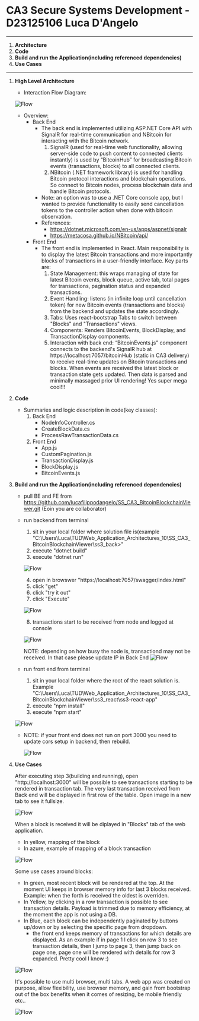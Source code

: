 # CA3 Secure Systems Development - D23125106 Luca D'Angelo

---

1. **Architecture**
2. **Code**
3. **Build and run the Application(including referenced dependencies)**
4. **Use Cases**

---

1. **High Level Architecture**
    - Interaction Flow Diagram: 
    
    ![Flow](ReadmeImages/img_flow.png)

    - Overview:
        - Back End
            - The back end is implemented utilizing ASP.NET Core API with SignalR for real-time communication and NBitcoin for interacting with the Bitcoin network. 
                1. SignalR (used for real-time web functionality, allowing server-side code to push content to connected clients instantly) is used by “BitcoinHub” for broadcasting Bitcoin events (transactions, blocks) to all connected clients. 
                2. NBitcoin (.NET framework library) is used for handling Bitcoin protocol interactions and blockchain operations. So connect to Bitcoin nodes, process blockchain data and handle Bitcoin protocols.
            - Note: an option was to use a .NET Core console app, but I wanted to provide functionality to easily send cancellation tokens to the controller action when done with bitcoin observation.
            - References: 
                - https://dotnet.microsoft.com/en-us/apps/aspnet/signalr
                - https://metacosa.github.io/NBitcoin/api/ 
        - Front End
            - The front end is implemented in React. Main responsibility is to display the latest Bitcoin transactions and more importantly blocks of transactions in a user-friendly interface. Key parts are:
                1. State Management: this wraps managing of state for latest Bitcoin events, block queue, active tab, total pages for transactions, pagination status and expanded transactions.
                2. Event Handling: listens (in infinite loop until cancellation token) for new Bitcoin events (transactions and blocks) from the backend and updates the state accordingly.
                3. Tabs: Uses react-bootstrap Tabs to switch between "Blocks" and "Transactions" views. 
                4. Components: Renders BitcoinEvents, BlockDisplay, and TransactionDisplay components.
                5. Interaction with back end: “BitcoinEvents.js” component connects to the backend's SignalR hub at https://localhost:7057/bitcoinHub (static in CA3 delivery) to receive real-time updates on Bitcoin transactions and blocks. When events are received the latest block or transaction state gets updated. Then data is parsed and minimally massaged prior UI rendering! Yes super mega cool!!!

2. **Code**
    - Summaries and logic description in code(key classes):
        1. Back End
            - NodeInfoController.cs
            - CreateBlockData.cs
            - ProcessRawTransactionData.cs
        2. Front End
            - App.js
            - CustomPagination.js
            - TransactionDisplay.js
            - BlockDisplay.js
            - BitcoinEvents.js

3. **Build and run the Application(including referenced dependencies)**

    - pull BE and FE from https://github.com/lucafilippodangelo/SS_CA3_BitcoinBlockchainViewer.git (Eoin you are collaborator)
    - run backend from terminal 
      1. sit in your local folder where solution file is(example "C:\Users\Luca\TUD\Web_Application_Architectures_10\SS_CA3_BitcoinBlockchainViewer\ss3_back>"
      2. execute "dotnet build" 
      3. execute "dotnet run"

      ![Flow](ReadmeImages/BE_001.png)

      4. open in browswer "https://localhost:7057/swagger/index.html" 
      5. click "get" 
      6. click "try it out" 
      7. click "Execute"

      ![Flow](ReadmeImages/FE_002.png)
      
      8. transactions start to be received from node and logged at console

      ![Flow](ReadmeImages/CO_003.png)
      
      NOTE: depending on how busy the node is, transactiond may not be received. In that case please update IP in Back End
      ![Flow](ReadmeImages/BE_009.png)

    - run front end from terminal
      1. sit in your local folder where the root of the react solution is. Example    "C:\Users\Luca\TUD\Web_Application_Architectures_10\SS_CA3_BitcoinBlockchainViewer\ss3_react\ss3-react-app"
      2. execute "npm install"
      3. execute "npm start"

    ![Flow](ReadmeImages/UI_004.png)
    
      - NOTE: if your front end does not run on port 3000 you need to update cors setup in backend, then rebuild. 

        ![Flow](ReadmeImages/BE_004.png)

4. **Use Cases**

    After executing step 3(building and running), open "http://localhost:3000" will be possible to see transactions starting to be rendered in transaction tab. The very last transaction received from Back end will be displayed in first row of the table. Open image in a new tab to see it fullsize.
    
    ![Flow](ReadmeImages/UI_005.png)

    When a block is received it will be diplayed in "Blocks" tab of the web application.
    - In yellow, mapping of the block
    - In azure, example of mapping of a block transaction

    ![Flow](ReadmeImages/UI_006.png)

    Some use cases around blocks:
    - In green, most recent block will be rendered at the top. At the moment UI keeps in browser memory info for last 3 blocks received. Example: when the forth is received the oldest is overriden. 
    - In Yellow, by clicking in a row transaction is possible to see transaction details. Payload is trimmed due to memory efficiency, at the moment the app is not using a DB.
    - In Blue, each block can be independently paginated by buttons up/down or by selecting the specific page from dropdown. 
        - the front end keeps memory of transactions for which details are displayed. As an example if in page 1 I click on row 3 to see transaction details, then I jump to page 3, then jump back on page one, page one will be rendered with details for row 3 expanded. Pretty cool I know :)

    ![Flow](ReadmeImages/UI_007.png)

    It's possible to use multi browser, multi tabs. A web app was created on purpose, allow flexibility, use browser memory, and gain from bootstrap out of the box benefits when it comes of resizing, be mobile friendly etc..

    ![Flow](ReadmeImages/UI_008.png)